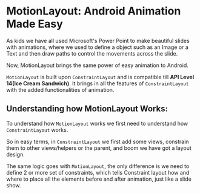 # MotionLayout: Android Animation Made Easy

As kids we have all used Microsoft's Power Point to make beautiful slides with animations, where we used to define a object such as an Image or a Text and then draw paths to control the movements across the slide.

Now, MotionLayout brings the same power of easy animation to Android. 

`MotionLayout` is built upon `ConstraintLayout` and is compatible till **API Level 14(Ice Cream Sandwich)**. It brings in all the features of `ConstraintLayout` with the added functionalities of animation.

## Understanding how **MotionLayout** Works:

To understand how `MotionLayout` works we first need to understand how `ConstraintLayout` works. 

So in easy terms, in `ConstraintLayout` we first add some views, constrain them to other views/helpers or the parent, and boom we have got a layout design.

The same logic goes with `MotionLayout`, the only difference is we need to define 2 or more set of constraints, which tells Constraint layout how and where to place all the elements before and after animation, just like a slide show.